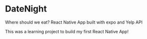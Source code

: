 # DateNight
Where should we eat? React Native App built with expo and Yelp API

This was a learning project to build my first React Native App!
